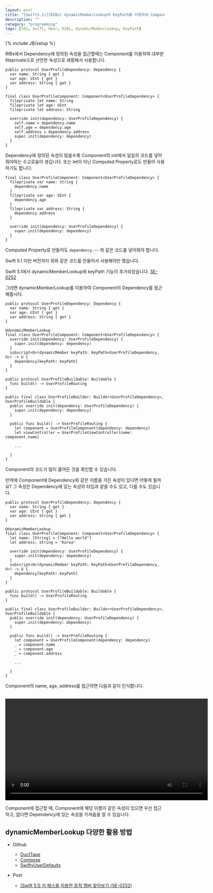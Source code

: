 ```yaml
---
layout: post
title: "[Swift5.1+][RIBs] dynamicMemberLookup의 KeyPath를 이용하여 Component의 Dependency 속성을 접근하기"
description: ""
category: "programming"
tags: [iOS, Swift, Uber, RIBs, dynamicMemberLookup, KeyPath]
---
```

{% include JB/setup %}

RIBs에서 Dependency에 정의된 속성을 접근할때는 Component를 이용하여 대부분 fileprivate으로 선언한 속성으로 래핑해서 사용합니다.

```
public protocol UserProfileDependency: Dependency {
  var name: String { get }
  var age: UInt { get }
  var address: String { get }
}

final class UserProfileComponent: Component<UserProfileDependency> {
  fileprivate let name: String
  fileprivate let age: UInt
  fileprivate let address: String

  override init(dependency: UserProfileDependency) {
  	self.name = dependency.name
  	self.age = dependency.age
  	self.address = dependency.address
  	super.init(dependency: dependency)
  }
}
```

Dependency에 정의된 속성이 많을수록 Component의 init에서 일일히 코드를 넣어줘야하는 수고로움이 생깁니다. 또는 let이 아닌 Computed Property로도 만들어 사용하기도 합니다.

```
final class UserProfileComponent: Component<UserProfileDependency> {
  fileprivate var name: String {
  	dependency.name
  }
  fileprivate var age: UInt {
    dependency.age	
  }
  fileprivate var address: String {
  	dependency.address
  }

  override init(dependency: UserProfileDependency) {
  	super.init(dependency: dependency)
  }
}
```

Computed Property로 만들어도 `dependency.~~` 와 같은 코드를 넣어줘야 합니다. 

Swift 5.1 미만 버전까지 위와 같은 코드를 만들어서 사용해야만 했습니다.

Swift 5.1에서 dynamicMemberLookup에 keyPath 기능이 추가되었습니다. [SE-0252](https://github.com/apple/swift-evolution/blob/master/proposals/0252-keypath-dynamic-member-lookup.md)

그러면 dynamicMemberLookup를 이용하여 Component의 Dependency를 접근해봅시다.

```
public protocol UserProfileDependency: Dependency {
  var name: String { get }
  var age: UInt { get }
  var address: String { get }
}

@dynamicMemberLookup
final class UserProfileComponent: Component<UserProfileDependency> {
  override init(dependency: UserProfileDependency) {
  	super.init(dependency: dependency)
  }
  subscript<U>(dynamicMember keyPath: KeyPath<UserProfileDependency, U>) -> U {
    dependency[keyPath: keyPath]
  }
}

public protocol UserProfileBuildable: Buildable {
  func build() -> UserProfileRouting
}

public final class UserProfileBuilder: Builder<UserProfileDependency>, UserProfileBuildable {
  public override init(dependency: UserProfileDependency) {
    super.init(dependency: dependency)
  }
  
  public func build() -> UserProfileRouting {
    let component = UserProfileComponent(dependency: dependency)
    let viewController = UserProfileViewController(name: component.name)
    
    ...

  }
}
```

Component의 코드가 많이 줄어든 것을 확인할 수 있습니다.

만약에 Component에 Dependency와 같은 이름을 가진 속성이 있다면 어떻게 될까요? 그 속성은 Dependency에 있는 속성의 타입과 같을 수도 있고, 다를 수도 있습니다.

```
public protocol UserProfileDependency: Dependency {
  var name: String { get }
  var age: UInt { get }
  var address: String { get }
}

@dynamicMemberLookup
final class UserProfileComponent: Component<UserProfileDependency> {
  let name: [String] = ["Hello world"]
  let address: String = "Korea"

  override init(dependency: UserProfileDependency) {
  	super.init(dependency: dependency)
  }
  subscript<U>(dynamicMember keyPath: KeyPath<UserProfileDependency, U>) -> U {
    dependency[keyPath: keyPath]
  }
}

public protocol UserProfileBuildable: Buildable {
  func build() -> UserProfileRouting
}

public final class UserProfileBuilder: Builder<UserProfileDependency>, UserProfileBuildable {
  public override init(dependency: UserProfileDependency) {
    super.init(dependency: dependency)
  }
  
  public func build() -> UserProfileRouting {
    let component = UserProfileComponent(dependency: dependency)
    _ = component.name
    _ = component.age
    _ = component.address

    ...
    
  }
}
```

Component의 name, age, address를 접근하면 다음과 같이 인식합니다.

<br/><video src="{{ site.production_url }}/image/2020/08/20200801_1.mp4" width="640" controls autoplay></video><br/>

Component에 접근할 때, Component에 해당 이름이 같은 속성이 있으면 우선 접근하고, 없다면 Dependency에 있는 속성을 가져옴을 알 수 있습니다.

## dynamicMemberLookup 다양한 활용 방법

* Github
  * [DuctTape](https://github.com/marty-suzuki/DuctTape)
  * [Compose](https://github.com/acecilia/Compose)
  * [SwiftyUserDefaults](https://github.com/sunshinejr/SwiftyUserDefaults)

* Post
  * [[Swift 5.1] 키 패스를 이용한 동적 멤버 찾아보기 (SE-0252)](https://seorenn.tistory.com/33)